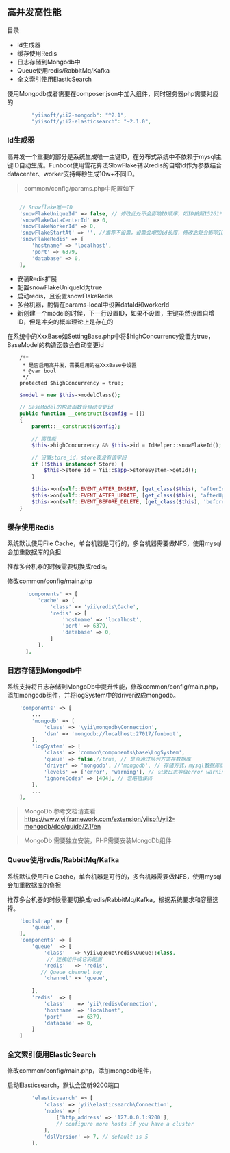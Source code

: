 高并发高性能
-----------

目录

- Id生成器
- 缓存使用Redis
- 日志存储到Mongodb中
- Queue使用redis/RabbitMq/Kafka
- 全文索引使用ElasticSearch


使用Mongodb或者需要在composer.json中加入组件，同时服务器php需要对应的

```php
        "yiisoft/yii2-mongodb": "^2.1",
        "yiisoft/yii2-elasticsearch": "~2.1.0",
```

### Id生成器

高并发一个重要的部分是系统生成唯一主键ID，在分布式系统中不依赖于mysql主键ID自动生成。Funboot使用雪花算法SlowFlake辅以redis的自增id作为参数结合datacenter、worker支持每秒生成10w+不同ID。

> common/config/params.php中配置如下

```php

    // Snowflake唯一ID
    'snowFlakeUniqueId' => false, // 修改此处不会影响ID顺序，如ID按照15261***开头，修改还是15261***开头，并且按照先后顺序
    'snowFlakeDataCenterId' => 0,
    'snowFlakeWorkerId' => 0,
    'snowFlakeStartAt' => '', //推荐不设置，设置会增加id长度，修改此处会影响ID顺序
    'snowFlakeRedis' => [
        'hostname' => 'localhost',
        'port' => 6379,
        'database' => 0,
    ],
```

- 安装Redis扩展
- 配置snowFlakeUniqueId为true
- 启动redis，且设置snowFlakeRedis
- 多台机器，酌情在params-local中设置dataId和workerId
- 新创建一个model的时候，下一行设置ID，如果不设置，主键虽然设置自增ID，但是冲突的概率理论上是存在的

在系统中的XxxBase如SettingBase.php中将$highConcurrency设置为true，BaseModel的构造函数会自动变更id

```
    /**
     * 是否启用高并发，需要启用的在XxxBase中设置
     * @var bool
     */
    protected $highConcurrency = true;
```

```php
    $model = new $this->modelClass();

    // BaseModel的构造函数会自动变更id
    public function __construct($config = [])
    {
        parent::__construct($config);

        // 高性能
        $this->highConcurrency && $this->id = IdHelper::snowFlakeId();

        // 设置store_id，store表没有该字段
        if (!$this instanceof Store) {
            $this->store_id = Yii::$app->storeSystem->getId();
        }

        $this->on(self::EVENT_AFTER_INSERT, [get_class($this), 'afterInsert']);
        $this->on(self::EVENT_AFTER_UPDATE, [get_class($this), 'afterUpdate']);
        $this->on(self::EVENT_BEFORE_DELETE, [get_class($this), 'beforeDeleteBase']);
    }
```


### 缓存使用Redis

系统默认使用File Cache，单台机器是可行的，多台机器需要做NFS，使用mysql会加重数据库的负担

推荐多台机器的时候需要切换成redis。

修改common/config/main.php

```php
      'components' => [
          'cache' => [
              'class' => 'yii\redis\Cache',
              'redis' => [
                  'hostname' => 'localhost',
                  'port' => 6379,
                  'database' => 0,
              ]
          ],
      ],
```

### 日志存储到Mongodb中

系统支持将日志存储到MongoDb中提升性能，修改common/config/main.php，添加mongodb组件，并将logSystem中的driver改成mongodb。

```php
    'components' => [
        ...
        'mongodb' => [
            'class' => '\yii\mongodb\Connection',
            'dsn' => 'mongodb://localhost:27017/funboot',
        ],
        'logSystem' => [
            'class' => 'common\components\base\LogSystem',
            'queue' => false,//true, // 是否通过队列方式存数据库
            'driver' => 'mongodb', //'mongodb', // 存储方式，mysql数据库或mongodb数据库
            'levels' => ['error', 'warning'], // 记录日志等级error warning info trace
            'ignoreCodes' => [404], // 忽略错误码
        ],
        ...
    ],
```

> MongoDb 参考文档请查看 https://www.yiiframework.com/extension/yiisoft/yii2-mongodb/doc/guide/2.1/en

> MongoDb 需要独立安装，PHP需要安装MongoDb组件


### Queue使用redis/RabbitMq/Kafka

系统默认使用File Cache，单台机器是可行的，多台机器需要做NFS，使用mysql会加重数据库的负担

推荐多台机器的时候需要切换成redis/RabbitMq/Kafka，根据系统要求和容量选择。

```php
    'bootstrap' => [
        'queue',
    ],
    'components' => [
        'queue'  => [
            'class'   => \yii\queue\redis\Queue::class,
             // 连接组件或它的配置
            'redis'   => 'redis',
           // Queue channel key
            'channel' => 'queue',
            
        ],
        'redis'  => [
            'class'    => 'yii\redis\Connection',
            'hostname' => 'localhost',
            'port'     => 6379,
            'database' => 0,
        ]
    ]
```

### 全文索引使用ElasticSearch

修改common/config/main.php，添加mongodb组件，

启动Elasticsearch，默认会监听9200端口

```php
        'elasticsearch' => [
            'class' => 'yii\elasticsearch\Connection',
            'nodes' => [
                ['http_address' => '127.0.0.1:9200'],
                // configure more hosts if you have a cluster
            ],
            'dslVersion' => 7, // default is 5
        ],
```



